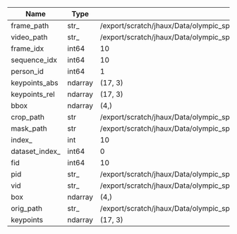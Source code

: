 <!-- vim: set filetype=markdown : -->

|             Name |      Type |                                                                                                         Content |
|------------------|-----------|-----------------------------------------------------------------------------------------------------------------|
|       frame_path |      str_ |            /export/scratch/jhaux/Data/olympic_sports_new/bowling/0OsRCj_FDw_01857_02354.seq_frames/frame_0011.png |
|       video_path |      str_ |                                  /export/scratch/jhaux/Data/olympic_sports_new/bowling/0OsRCj_FDw_01857_02354.seq |
|        frame_idx |     int64 |                                                                                                              10 |
|     sequence_idx |     int64 |                                                                                                              10 |
|        person_id |     int64 |                                                                                                               1 |
|    keypoints_abs |   ndarray |                                                                                                         (17, 3) |
|    keypoints_rel |   ndarray |                                                                                                         (17, 3) |
|             bbox |   ndarray |                                                                                                            (4,) |
|        crop_path |       str |    /export/scratch/jhaux/Data/olympic_sports_new/bowling/0OsRCj_FDw_01857_02354.seq_crops/00010p001s010f010.png |
|        mask_path |       str |    /export/scratch/jhaux/Data/olympic_sports_new/bowling/0OsRCj_FDw_01857_02354.seq_masks/00010p001s010f010.png |
|           index_ |       int |                                                                                                             10 |
|   dataset_index_ |     int64 |                                                                                                               0 |
|              fid |     int64 |                                                                                                             10 |
|              pid |      str_ |                                 /export/scratch/jhaux/Data/olympic_sports_new/bowling/0OsRCj_FDw_01857_02354.seq1 |
|              vid |      str_ |                                  /export/scratch/jhaux/Data/olympic_sports_new/bowling/0OsRCj_FDw_01857_02354.seq |
|              box |   ndarray |                                                                                                               (4,) |
|        orig_path |      str_ |            /export/scratch/jhaux/Data/olympic_sports_new/bowling/0OsRCj_FDw_01857_02354.seq_frames/frame_0011.png |
|        keypoints |   ndarray |                                                                                                            (17, 3) |
